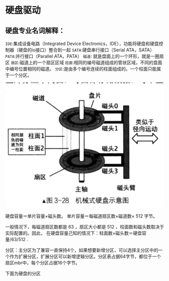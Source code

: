 # 硬盘驱动

## 硬盘专业名词解释：
`IDE`:集成设备电路（Integrated Device Electronics，IDE），功能将硬盘和硬盘控制器（硬盘的io接口）整合到一起
`SATA`:硬盘串行接口（Serial ATA，SATA）
`PATA`:并行接口（Parallel ATA，PATA）
`磁道`: 就是盘面上的一个环形，就是一圈扇区
`扇区`:磁道上的一个扇区区域
`柱面`:相同的编号磁道组成的管状区域，不同的盘面中编号位置相同的磁道。
`分区`:是由多个编号连续的柱面组成的。一个柱面只能属于一个分区。

![Alt text](image/ATA.png)

硬盘容量＝单片容量×磁头数。
单片容量＝每磁道扇区数×磁道数× 512 字节。

一般情况下，每磁道扇区数都是 63 ，扇区大小都是 512 ，柱面数和磁头数取决于实际配置的。因此，
在硬盘容量己知的情况下：柱面数×磁头数＝硬盘容量/63/512 .

分区：主分区为了兼容一直保持4个，如果想要新增分区，可以选择主分区中的一个作为扩展分区，扩展分区可以新增逻辑分区。分区表占据64字节，都位于一个扇区mbr中，每个分区占据16个字节。

下面为硬盘的分区